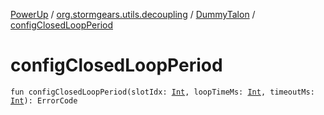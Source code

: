 [PowerUp](../../index.md) / [org.stormgears.utils.decoupling](../index.md) / [DummyTalon](index.md) / [configClosedLoopPeriod](./config-closed-loop-period.md)

# configClosedLoopPeriod

`fun configClosedLoopPeriod(slotIdx: `[`Int`](https://kotlinlang.org/api/latest/jvm/stdlib/kotlin/-int/index.html)`, loopTimeMs: `[`Int`](https://kotlinlang.org/api/latest/jvm/stdlib/kotlin/-int/index.html)`, timeoutMs: `[`Int`](https://kotlinlang.org/api/latest/jvm/stdlib/kotlin/-int/index.html)`): ErrorCode`